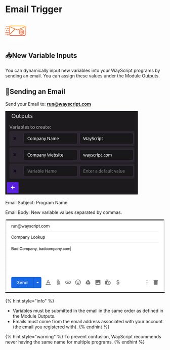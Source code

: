 # Email Trigger

![Run your program by sending an email.](../../.gitbook/assets/email.png)

## 📥New Variable Inputs

You can dynamically input new variables into your WayScript programs by sending an email. You can assign these values under the Module Outputs.

## 📧Sending an Email

Send your Email to: **run@wayscript.com**

![](../../.gitbook/assets/screen-shot-2019-07-15-at-4.26.31-pm.png)

Email Subject: Program Name

Email Body: New variable values separated by commas.

![](../../.gitbook/assets/email%20%282%29.png)

{% hint style="info" %}
* Variables must be submitted in the email in the same order as defined in the Module Outputs.
* Emails must come from the email address associated with your account \(the email you registered with\).
{% endhint %}

{% hint style="warning" %}
To prevent confusion, WayScript recommends never having the same name for multiple programs. 
{% endhint %}

